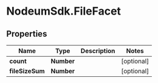 # NodeumSdk.FileFacet

## Properties

Name | Type | Description | Notes
------------ | ------------- | ------------- | -------------
**count** | **Number** |  | [optional] 
**fileSizeSum** | **Number** |  | [optional] 


